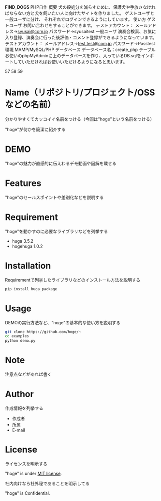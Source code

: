 

**FIND_DOGS**
PHP自作
概要 犬の殺処分を減らすために、保護犬や手放さなければならない方と犬を飼いたい人に向けたサイトを作りました。
ゲストユーザと一般ユーザに分け、 それぞれでログインできるようにしています。
使い方 ゲストユーザ
お問い合わせをすることができます。
テストアカウント：
メールアドレス→syusai@com.jp
パスワード→syusaitest
一般ユーザ
演奏会検索、お気に入り登録、演奏会に行った後評価・コメント登録ができるようになっています。
テストアカウント：
メールアドレス→test.test@com.jp
パスワード→Passtest
環境 MAMP/MySQL/PHP
データベース データベース名：create_php
テーブル
お使いのphpMyAdminに上のデータベースを作り、入っているDB.sqlをインポートしていただければお使いいただけるようになると思います。



57
58
59
# Name（リポジトリ/プロジェクト/OSSなどの名前）
 
分かりやすくてカッコイイ名前をつける（今回は"hoge"という名前をつける）
 
"hoge"が何かを簡潔に紹介する
 
# DEMO
 
"hoge"の魅力が直感的に伝えわるデモ動画や図解を載せる
 
# Features
 
"hoge"のセールスポイントや差別化などを説明する
 
# Requirement
 
"hoge"を動かすのに必要なライブラリなどを列挙する
 
* huga 3.5.2
* hogehuga 1.0.2
 
# Installation
 
Requirementで列挙したライブラリなどのインストール方法を説明する
 
```bash
pip install huga_package
```
 
# Usage
 
DEMOの実行方法など、"hoge"の基本的な使い方を説明する
 
```bash
git clone https://github.com/hoge/~
cd examples
python demo.py
```
 
# Note
 
注意点などがあれば書く
 
# Author
 
作成情報を列挙する
 
* 作成者
* 所属
* E-mail
 
# License
ライセンスを明示する
 
"hoge" is under [MIT license](https://en.wikipedia.org/wiki/MIT_License).
 
社内向けなら社外秘であることを明示してる
 
"hoge" is Confidential.
